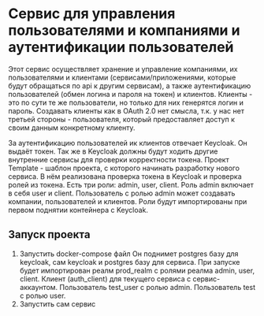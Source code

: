 # Сервис для управления пользователями и компаниями и аутентификации пользователей

Этот сервис осуществляет хранение и управление компаниями, их пользователями и клиентами (сервисами/приложениями,
которые будут обращаться по api к другим сервисам), а также аутентификацию пользователей (обмен логина и пароля на токен) и клиентов.
Клиенты - это по сути те же пользователи, но только для них генерятся логин и пароль.
Создавать клиенты как в OAuth 2.0 нет смысла, т.к. у нас нет третьей стороны - пользователя, который
предоставляет доступ к своим данным конкретному клиенту.

За аутентификацию пользователей ик клиентов отвечает Keycloak. Он выдаёт токен.
Так же в Keycloak должны будут ходить другие внутренние сервисы для проверки корректности токена.
Проект Template - шаблон проекта, с которого начинать разработку нового сервиса. В нём реализована проверка
токена в Keycloak и проверка ролей из токена.
Есть три роли: admin, user, client. Роль admin включает в себя user и client.
Пользователь с ролью admin может создавать компании, пользователей и клиентов.
Роли будут импортированы при первом поднятии контейнера с Keycloak.

## Запуск проекта
1. Запустить docker-compose файл
 Он поднимет postgres базу для keycloak, сам keycloak и postgres базу для сервиса.
 При запуске будет импортирован реалм prod_realm c ролями реалма admin, user, client.
 Клиент (auth_client) для текущего сервиса с сервис-аккаунтом.
 Пользователь test_user с ролью admin.
 Пользователь test с ролью user.
2. Запустить сам сервис
